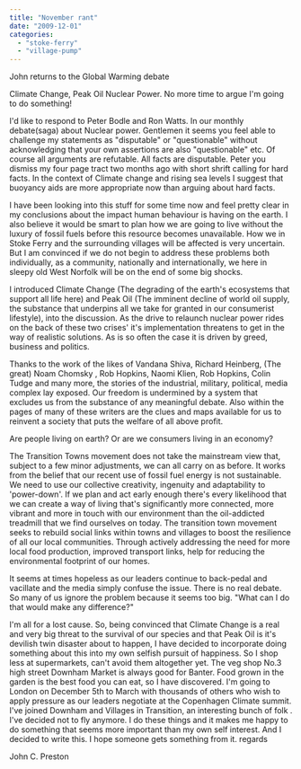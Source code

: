 ```yaml
---
title: "November rant"
date: "2009-12-01"
categories: 
  - "stoke-ferry"
  - "village-pump"
---
```


John returns to the Global Warming debate

Climate Change, Peak Oil Nuclear Power. No more time to argue I'm going to do something!

I'd like to respond to Peter Bodle and Ron Watts. In our monthly debate(saga) about Nuclear power. Gentlemen it seems you feel able to challenge my statements as "disputable" or "questionable" without acknowledging that your own assertions are also "questionable" etc. Of course all arguments are refutable. All facts are disputable. Peter you dismiss my four page tract two months ago with short shrift calling for hard facts. In the context of Climate change and rising sea levels I suggest that buoyancy aids are more appropriate now than arguing about hard facts.

I have been looking into this stuff for some time now and feel pretty clear in my conclusions about the impact human behaviour is having on the earth. I also believe it would be smart to plan how we are going to live without the luxury of fossil fuels before this resource becomes unavailable. How we in Stoke Ferry and the surrounding villages will be affected is very uncertain. But I am convinced if we do not begin to address these problems both individually, as a community, nationally and internationally, we here in sleepy old West Norfolk will be on the end of some big shocks.

I introduced Climate Change (The degrading of the earth's ecosystems that support all life here) and Peak Oil (The imminent decline of world oil supply, the substance that underpins all we take for granted in our consumerist lifestyle), into the discussion. As the drive to relaunch nuclear power rides on the back of these two crises' it's implementation threatens to get in the way of realistic solutions. As is so often the case it is driven by greed, business and politics.

Thanks to the work of the likes of Vandana Shiva, Richard Heinberg, (The great) Noam Chomsky , Rob Hopkins, Naomi Klien, Rob Hopkins, Colin Tudge and many more, the stories of the industrial, military, political, media complex lay exposed. Our freedom is undermined by a system that excludes us from the substance of any meaningful debate. Also within the pages of many of these writers are the clues and maps available for us to reinvent a society that puts the welfare of all above profit.

Are people living on earth? Or are we consumers living in an economy?

The Transition Towns movement does not take the mainstream view that, subject to a few minor adjustments, we can all carry on as before. It works from the belief that our recent use of fossil fuel energy is not sustainable. We need to use our collective creativity, ingenuity and adaptability to 'power-down'. If we plan and act early enough there's every likelihood that we can create a way of living that's significantly more connected, more vibrant and more in touch with our environment than the oil-addicted treadmill that we find ourselves on today. The transition town movement seeks to rebuild social links within towns and villages to boost the resilience of all our local communities. Through actively addressing the need for more local food production, improved transport links, help for reducing the environmental footprint of our homes.

It seems at times hopeless as our leaders continue to back-pedal and vacillate and the media simply confuse the issue. There is no real debate. So many of us ignore the problem because it seems too big. "What can I do that would make any difference?"

I'm all for a lost cause. So, being convinced that Climate Change is a real and very big threat to the survival of our species and that Peak Oil is it's devilish twin disaster about to happen, I have decided to incorporate doing something about this into my own selfish pursuit of happiness. So I shop less at supermarkets, can't avoid them altogether yet. The veg shop No.3 high street Downham Market is always good for Banter. Food grown in the garden is the best food you can eat, so I have discovered. I'm going to London on December 5th to March with thousands of others who wish to apply pressure as our leaders negotiate at the Copenhagen Climate summit. I've joined Downham and Villages in Transition, an interesting bunch of folk . I've decided not to fly anymore. I do these things and it makes me happy to do something that seems more important than my own self interest. And I decided to write this. I hope someone gets something from it. regards

John C. Preston

